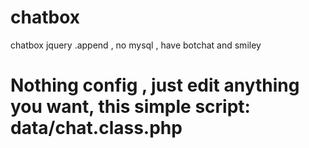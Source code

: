 # chatbox
chatbox jquery .append  , no mysql , have botchat and smiley
# Nothing config , just edit anything you want, this simple script: data/chat.class.php
